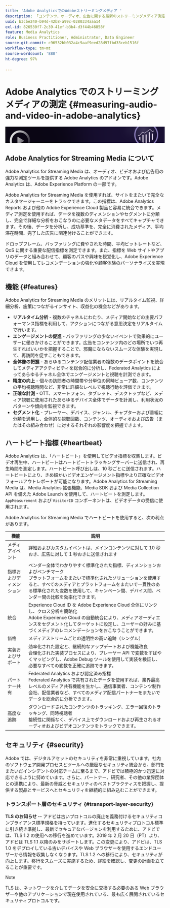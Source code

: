 ```yaml
---
title: 'Adobe AnalyticsでのAdobeストリーミングメディア '
description: 「コンテンツ、オーディオ、広告に関する最新のストリーミングメディア測定を、より深く掘り下げます。 ストリーミングメディア用Adobe Analyticsについて説明します。」
uuid: b3cbe240-b94d-42b8-a99c-0280334aaa14
exl-id: 826530f7-2c39-41ef-b3b4-d3f44b46858f
feature: Media Analytics
role: Business Practitioner, Administrator, Data Engineer
source-git-commit: c96532bb032a4c9aaf9eed28d97fbd33ceb1516f
workflow-type: tm+mt
source-wordcount: '880'
ht-degree: 97%

---
```


# Adobe Analytics でのストリーミングメディアの測定 {#measuring-audio-and-video-in-adobe-analytics}

![バナー](./assets/media_analytics_banner.png)

## Adobe Analytics for Streaming Media について

Adobe Analytics for Streaming Media は、オーディオ、ビデオおよび広告用の強力な測定ツールを提供する Adobe Analytics のアドオンです。Adobe Analytics は、Adobe Experience Platform の一部です。

Adobe Analytics for Streaming Media を使用すれば、サイトをまたいで完全なカスタマージャーニーをトラックできます。この指標は、Adobe Analytics Reports および他の Adobe Experience Cloud 製品と容易に統合できます。メディア測定を使用すれば、データを複数のディメンションやセグメントに分類し、完全で詳細な分析をおこなうのに必要なメタデータをすべてキャプチャできます。その後、データを分析し、成功基準を、完全に消費されたメディア、平均滞在時間、完了した広告に関連付けることができます。

ドロップフレーム、バッファリングに費やされた時間、平均ビットレートなど、QoS に関する重要な配信指標を測定できます。また、指標を Web サイトやアプリのデータと組み合わせて、顧客のパスや興味を視覚化し、Adobe Experience Cloud を使用してレコメンデーションの強化や顧客体験のパーソナライズを実現できます。

## 機能 {#features}

Adobe Analytics for Streaming Media のメリットには、リアルタイム監視、詳細分析、施策につながるインサイト、収益化の機会などがあります。
* **リアルタイム分析** - 複数のチャネルにわたり、メディア開始などの主要パフォーマンス指標を利用して、アクションにつながる意思決定をリアルタイムで行います。
* **エンゲージメントの促進** - バッファリングの少ないイベントで効果的にユーザーに働きかけることができます。広告をコンテンツ内のどの場所でいつ再生すればいいかを把握することで、邪魔にならないスムーズな体験を実現して、再訪問を促すこともできます。
* **全体像の把握** - あらゆるコンテンツ配信業者の複数のデータポイントを統合してメディアアクティビティを総合的に分析し、Federated Analytics によってあらゆるチャネル全体でエンゲージメントと視聴を計測できます。
* **精度の向上** - 個々の訪問者の時間帯や分単位の同時ビューア数、コンテンツの平均視聴時間など、非常に詳細なレベルで視聴行動を評価できます。
* **正確な計測** - OTT、スマートフォン、タブレット、デスクトップなど、メディア視聴に使用されたあらゆるデバイス全体でデータを計測し、利用状況のパターンや傾向を監視できます。
* **セグメント化** - プレーヤー、デバイス、ジャンル、チャプターおよび番組に分類を適用し、全体的な視聴回数、コンテンツ、オーディオおよび広告（またはその組み合わせ）に対するそれぞれの影響度を把握できます。

## ハートビート指標 {#heartbeat}

Adobe Analytics は、「ハートビート」を使用してビデオ指標を収集します。ビデオ再生中、ハートビートはハートビートトラッキングサーバーに送信され、再生時間を測定します。ハートビート呼び出しは、10 秒ごとに送信されます。ハートビートにより、きめ細かいビデオエンゲージメント指標やより正確なビデオフォールアウトレポートが可能になります。Adobe Analytics for Streaming Media は、Media Analytics 拡張機能、Media SDK および Media Collection API を備えた Adobe Launch を使用して、ハートビートを測定します。`AppMeasurement` および `VisitorID` コンポーネントは、ビデオデータの受信に使用されます。

Adobe Analytics for Streaming Media でハートビートを使用すると、次の利点があります。

| 機能 | 説明 |
|----------------------------|-----------------------------------------------------------------------------------------------------------------------------------------------------------------------------------------------------------------------------------------------------------------------------------------------|
| メディアイベント | 詳細およびカスタムイベントは、メインコンテンツに対して 10 秒おき、広告に対して 1 秒おきに送信されます |
| 指標およびディメンション | ベンダー全体でわかりやすく標準化された指標、ディメンションおよびベンチマーク<br>プラットフォームをまたいで標準化されたソリューションを使用すると、すべてのメディアとプラットフォームをまたいで一貫性のある標準化された変数を使用して、キャンペーン間、デバイス間、ベンダー間の比較を効率化できます。 |
| 統合 | Experience Cloud ID を Adobe Experience Cloud 全体にリンクし、クロス分析を簡略化<br>Adobe Experience Cloud の自動統合により、メディアオーディエンスをセグメント化してターゲットに設定し、ユーザーの好みに基づくメディアのレコメンデーションをおこなうことができます。 |
| 価格  | メディアストリームごとの透明性の高い追跡（シングル） |
| 実装およびサポート | 効率化された設定と、継続的なアップデートおよび機能改良<br>合理化された実装プロセスにより、プレーヤー API で変数をすばやくマッピングし、Adobe Debug ツールを使用して実装を検証し、必要なすべての変数を正確に追跡できます。 |
| パートナー共有 | Federated Analytics および認定済み指標<br>Federated Analytics で共有されたデータを使用すれば、業界最高レベルのメディア共有機能を生かし、通信事業者、コンテンツ制作会社、配信業者など、すべてのメディア配信パートナーをまたいでデータを総合的に分析できます。 |
| 高度な追跡 | ダウンロードされたコンテンツのトラッキング、エラー回復のトラッキング、同時視聴者<br>接続性に関係なく、デバイス上でダウンロードおよび再生されるオーディオおよびビデオコンテンツをトラックできます。 |



## セキュリティ {#security}

Adobe では、デジタルアセットのセキュリティを非常に重視しています。社内のソフトウェア開発プロセスとツールへの厳密なセキュリティ統合から、部門をまたいだインシデントの対応チームに至るまで、アドビでは積極的かつ迅速に対応できるように努めています。さらに、パートナー、研究者、その他の業界団体との連携により、最新の脅威とセキュリティのベストプラクティスを把握し、提供する製品とサービスへとセキュリティを継続的に組み込むことができます。


### トランスポート層のセキュリティ {#transport-layer-security}

**TLS のお知らせ --** アドビは古いプロトコルの廃止を義務付けるセキュリティコンプライアンス標準規格を持っています。進化するセキュリティプロトコル標準に引き続き準拠し、最新でセキュアなバージョンを利用するために、アドビでは、TLS 1.2 の使用への移行を進めています。2019 年 2 月 20 日（PT）より、アドビは TLS 1.1 以降のみをサポートします。この変更により、アドビは、TLS 1.0 をデプロイしている古いデバイスや Web ブラウザーを使用するエンドユーザーから情報を収集しなくなります。TLS 1.2 への移行により、セキュリティが向上します。移行をスムーズに実施するため、詳細を確認し、変更の計画を立てることが重要です。

>[!NOTE]
>
>TLS は、ネットワークを介してデータを安全に交換する必要のある Web ブラウザーや他のアプリケーションで現在使用されている、最も広く展開されているセキュリティプロトコルです。
